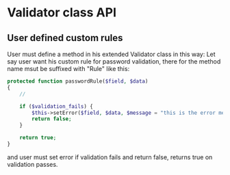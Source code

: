 # Validator class API

## User defined custom rules
User must define a method in his extended Validator class in this way:
Let say user want his custom rule for password validation, there for the method name msut be suffixed with "Rule" like this:
```php
protected function passwordRule($field, $data)
{
	//

	if ($validation_fails) {
		$this->setError($field, $data, $message = "this is the error message");
		return false;
	}

	return true;
}
```
and user must set error if validation fails and return false, returns true on validation passes.